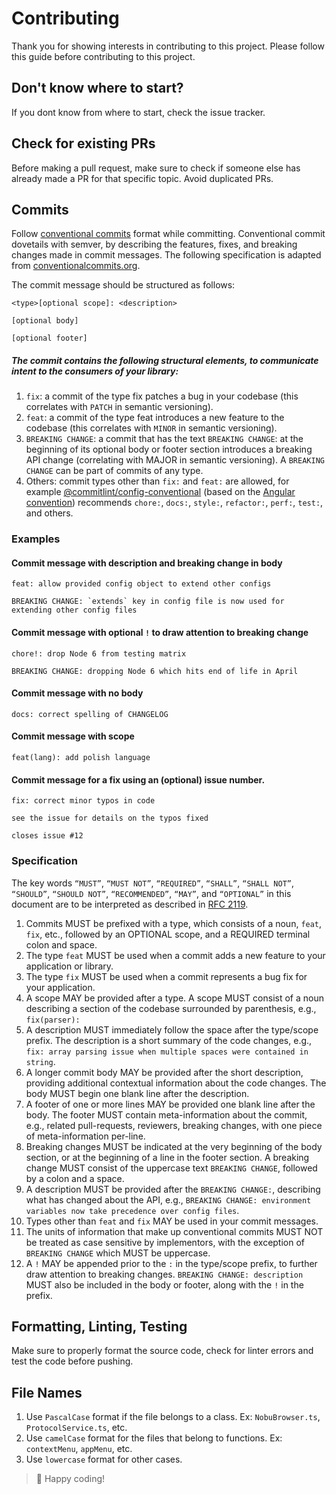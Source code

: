 # Contributing

Thank you for showing interests in contributing to this project. Please follow this guide before contributing to this project.

## Don't know where to start?

If you dont know from where to start, check the issue tracker.

## Check for existing PRs

Before making a pull request, make sure to check if someone else has already made a PR for that specific topic. Avoid duplicated PRs.

## Commits

Follow [conventional commits](https://www.conventionalcommits.org/en) format while committing. Conventional commit dovetails with semver, by describing the features, fixes, and breaking changes made in commit messages. The following specification is adapted from [conventionalcommits.org](https://www.conventionalcommits.org/en).

The commit message should be structured as follows:

```text
<type>[optional scope]: <description>

[optional body]

[optional footer]
```

##### The commit contains the following structural elements, to communicate intent to the consumers of your library:

1. `fix`: a commit of the type fix patches a bug in your codebase (this correlates with `PATCH` in semantic versioning).
2. `feat`: a commit of the type feat introduces a new feature to the codebase (this correlates with `MINOR` in semantic versioning).
3. `BREAKING CHANGE`: a commit that has the text `BREAKING CHANGE`: at the beginning of its optional body or footer section introduces a breaking API change (correlating with MAJOR in semantic versioning). A `BREAKING CHANGE` can be part of commits of any type.
4. Others: commit types other than `fix:` and `feat:` are allowed, for example [@commitlint/config-conventional](https://npm.im/@commitlint/config-conventional) (based on the [Angular convention](https://github.com/angular/angular/blob/68a6a07/CONTRIBUTING.md#commit)) recommends `chore:`, `docs:`, `style:`, `refactor:`, `perf:`, `test:`, and others.

### Examples
#### Commit message with description and breaking change in body

```text
feat: allow provided config object to extend other configs

BREAKING CHANGE: `extends` key in config file is now used for extending other config files
```

#### Commit message with optional `!` to draw attention to breaking change

```text
chore!: drop Node 6 from testing matrix

BREAKING CHANGE: dropping Node 6 which hits end of life in April
```

#### Commit message with no body

```text
docs: correct spelling of CHANGELOG
```

#### Commit message with scope

```text
feat(lang): add polish language
```

#### Commit message for a fix using an (optional) issue number.

```text
fix: correct minor typos in code

see the issue for details on the typos fixed

closes issue #12
```

### Specification

The key words `“MUST”`, `“MUST NOT”`, `“REQUIRED”`, `“SHALL”`, `“SHALL NOT”`, `“SHOULD”`, `“SHOULD NOT”`, `“RECOMMENDED”`, `“MAY”`, and `“OPTIONAL”` in this document are to be interpreted as described in [RFC 2119](https://www.ietf.org/rfc/rfc2119.txt).

1. Commits MUST be prefixed with a type, which consists of a noun, `feat`, `fix`, etc., followed by an OPTIONAL scope, and a REQUIRED terminal colon and space.
2. The type `feat` MUST be used when a commit adds a new feature to your application or library.
3. The type `fix` MUST be used when a commit represents a bug fix for your application.
4. A scope MAY be provided after a type. A scope MUST consist of a noun describing a section of the codebase surrounded by parenthesis, e.g., `fix(parser):`
5. A description MUST immediately follow the space after the type/scope prefix. The description is a short summary of the code changes, e.g., `fix: array parsing issue when multiple spaces were contained in string`.
6. A longer commit body MAY be provided after the short description, providing additional contextual information about the code changes. The body MUST begin one blank line after the description.
7. A footer of one or more lines MAY be provided one blank line after the body. The footer MUST contain meta-information about the commit, e.g., related pull-requests, reviewers, breaking changes, with one piece of meta-information per-line.
8. Breaking changes MUST be indicated at the very beginning of the body section, or at the beginning of a line in the footer section. A breaking change MUST consist of the uppercase text `BREAKING CHANGE`, followed by a colon and a space.
9. A description MUST be provided after the `BREAKING CHANGE:`, describing what has changed about the API, e.g., `BREAKING CHANGE: environment variables now take precedence over config files`.
10. Types other than `feat` and `fix` MAY be used in your commit messages.
11. The units of information that make up conventional commits MUST NOT be treated as case sensitive by implementors, with the exception of `BREAKING CHANGE` which MUST be uppercase.
12. A `!` MAY be appended prior to the `:` in the type/scope prefix, to further draw attention to breaking changes. `BREAKING CHANGE: description` MUST also be included in the body or footer, along with the `!` in the prefix.

## Formatting, Linting, Testing

Make sure to properly format the source code, check for linter errors and test the code before pushing.

## File Names

1. Use `PascalCase` format if the file belongs to a class. Ex: `NobuBrowser.ts`, `ProtocolService.ts`, etc.
2. Use `camelCase` format for the files that belong to functions. Ex: `contextMenu`, `appMenu`, etc.
3. Use `lowercase` format for other cases.

> 🎉 Happy coding!